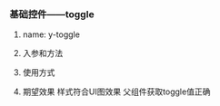 ### 基础控件——toggle

1. name: y-toggle

2. 入参和方法

3. 使用方式
	<y-toggle v-model="toggleVal"></y-toggle>

4. 期望效果
	样式符合UI图效果
	父组件获取toggle值正确	



